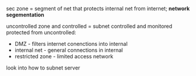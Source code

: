 sec zone = segment of net that protects internal net from internet; **network segementation**

uncontrolled zone and controlled = subnet controlled and monitored protected from uncontrolled:
- DMZ - filters internet conenctions into internal
- internal net - general connections in internal
- restricted zone - limited access network


look into how to subnet server

